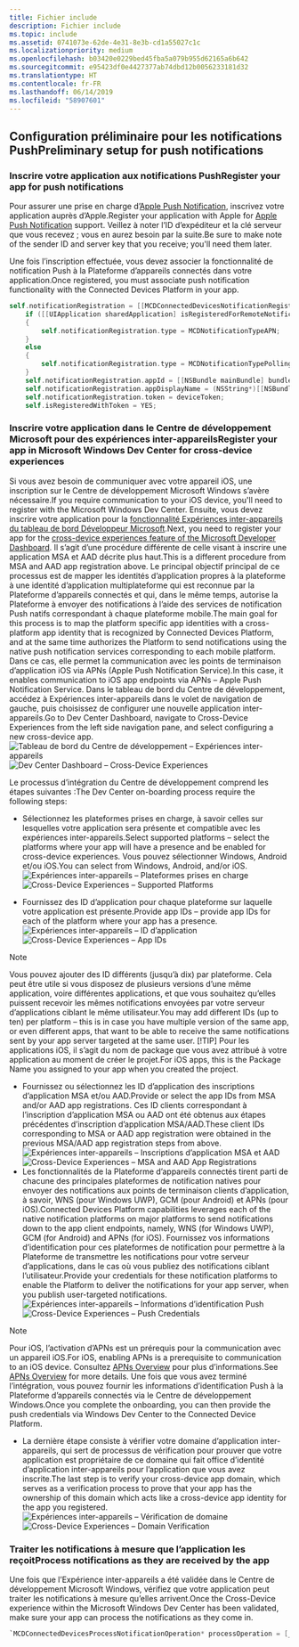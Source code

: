 ```yaml
---
title: Fichier include
description: Fichier include
ms.topic: include
ms.assetid: 0741073e-62de-4e31-8e3b-cd1a55027c1c
ms.localizationpriority: medium
ms.openlocfilehash: b03420e0229bed45fba5a079b955d62165a6b642
ms.sourcegitcommit: e95423df0e4427377ab74dbd12b0056233181d32
ms.translationtype: HT
ms.contentlocale: fr-FR
ms.lasthandoff: 06/14/2019
ms.locfileid: "58907601"
---
```

## <a name="preliminary-setup-for-push-notifications"></a><span data-ttu-id="015ce-103">Configuration préliminaire pour les notifications Push</span><span class="sxs-lookup"><span data-stu-id="015ce-103">Preliminary setup for push notifications</span></span>

### <a name="register-your-app-for-push-notifications"></a><span data-ttu-id="015ce-104">Inscrire votre application aux notifications Push</span><span class="sxs-lookup"><span data-stu-id="015ce-104">Register your app for push notifications</span></span>

<span data-ttu-id="015ce-105">Pour assurer une prise en charge d’[Apple Push Notification](https://developer.apple.com/notifications/), inscrivez votre application auprès d’Apple.</span><span class="sxs-lookup"><span data-stu-id="015ce-105">Register your application with Apple for [Apple Push Notification](https://developer.apple.com/notifications/) support.</span></span> <span data-ttu-id="015ce-106">Veillez à noter l’ID d’expéditeur et la clé serveur que vous recevez ; vous en aurez besoin par la suite.</span><span class="sxs-lookup"><span data-stu-id="015ce-106">Be sure to make note of the sender ID and server key that you receive; you'll need them later.</span></span> 

<span data-ttu-id="015ce-107">Une fois l’inscription effectuée, vous devez associer la fonctionnalité de notification Push à la Plateforme d’appareils connectés dans votre application.</span><span class="sxs-lookup"><span data-stu-id="015ce-107">Once registered, you must associate push notification functionality with the Connected Devices Platform in your app.</span></span>

```ObjectiveC
self.notificationRegistration = [[MCDConnectedDevicesNotificationRegistration alloc] init];
    if ([[UIApplication sharedApplication] isRegisteredForRemoteNotifications])
    {
        self.notificationRegistration.type = MCDNotificationTypeAPN;
    }
    else
    {
        self.notificationRegistration.type = MCDNotificationTypePolling;
    }
    self.notificationRegistration.appId = [[NSBundle mainBundle] bundleIdentifier];
    self.notificationRegistration.appDisplayName = (NSString*)[[NSBundle mainBundle] objectForInfoDictionaryKey:@"CFBundleDisplayName"];
    self.notificationRegistration.token = deviceToken;
    self.isRegisteredWithToken = YES;
```

### <a name="register-your-app-in-microsoft-windows-dev-center-for-cross-device-experiences"></a><span data-ttu-id="015ce-108">Inscrire votre application dans le Centre de développement Microsoft pour des expériences inter-appareils</span><span class="sxs-lookup"><span data-stu-id="015ce-108">Register your app in Microsoft Windows Dev Center for cross-device experiences</span></span>
<span data-ttu-id="015ce-109">Si vous avez besoin de communiquer avec votre appareil iOS, une inscription sur le Centre de développement Microsoft Windows s’avère nécessaire.</span><span class="sxs-lookup"><span data-stu-id="015ce-109">If you require communication to your iOS device, you'll need to register with the Microsoft Windows Dev Center.</span></span>  <span data-ttu-id="015ce-110">Ensuite, vous devez inscrire votre application pour la [fonctionnalité Expériences inter-appareils du tableau de bord Développeur Microsoft](https://developer.microsoft.com/dashboard/crossplatform/web).</span><span class="sxs-lookup"><span data-stu-id="015ce-110">Next, you need to register your app for the [cross-device experiences feature of the Microsoft Developer Dashboard](https://developer.microsoft.com/dashboard/crossplatform/web).</span></span> <span data-ttu-id="015ce-111">Il s’agit d’une procédure différente de celle visant à inscrire une application MSA et AAD décrite plus haut.</span><span class="sxs-lookup"><span data-stu-id="015ce-111">This is a different procedure from MSA and AAD app registration above.</span></span> <span data-ttu-id="015ce-112">Le principal objectif principal de ce processus est de mapper les identités d’application propres à la plateforme à une identité d’application multiplateforme qui est reconnue par la Plateforme d’appareils connectés et qui, dans le même temps, autorise la Plateforme à envoyer des notifications à l’aide des services de notification Push natifs correspondant à chaque plateforme mobile.</span><span class="sxs-lookup"><span data-stu-id="015ce-112">The main goal for this process is to map the platform specific app identities with a cross-platform app identity that is recognized by Connected Devices Platform, and at the same time authorizes the Platform to send notifications using the native push notification services corresponding to each mobile platform.</span></span> <span data-ttu-id="015ce-113">Dans ce cas, elle permet la communication avec les points de terminaison d’application iOS via APNs (Apple Push Notification Service).</span><span class="sxs-lookup"><span data-stu-id="015ce-113">In this case, it enables communication to iOS app endpoints via APNs – Apple Push Notification Service.</span></span> <span data-ttu-id="015ce-114">Dans le tableau de bord du Centre de développement, accédez à Expériences inter-appareils dans le volet de navigation de gauche, puis choisissez de configurer une nouvelle application inter-appareils.</span><span class="sxs-lookup"><span data-stu-id="015ce-114">Go to Dev Center Dashboard, navigate to Cross-Device Experiences from the left side navigation pane, and select configuring a new cross-device app.</span></span>
<span data-ttu-id="015ce-115">![Tableau de bord du Centre de développement – Expériences inter-appareils](../../notifications/media/dev_center_portal/dev_center_portal_1_overview.png)</span><span class="sxs-lookup"><span data-stu-id="015ce-115">![Dev Center Dashboard – Cross-Device Experiences](../../notifications/media/dev_center_portal/dev_center_portal_1_overview.png)</span></span>

<span data-ttu-id="015ce-116">Le processus d’intégration du Centre de développement comprend les étapes suivantes :</span><span class="sxs-lookup"><span data-stu-id="015ce-116">The Dev Center on-boarding process require the following steps:</span></span>
* <span data-ttu-id="015ce-117">Sélectionnez les plateformes prises en charge, à savoir celles sur lesquelles votre application sera présente et compatible avec les expériences inter-appareils.</span><span class="sxs-lookup"><span data-stu-id="015ce-117">Select supported platforms – select the platforms where your app will have a presence and be enabled for cross-device experiences.</span></span> <span data-ttu-id="015ce-118">Vous pouvez sélectionner Windows, Android et/ou iOS.</span><span class="sxs-lookup"><span data-stu-id="015ce-118">You can select from Windows, Android, and/or iOS.</span></span>
<span data-ttu-id="015ce-119">![Expériences inter-appareils – Plateformes prises en charge](../../notifications/media/dev_center_portal/dev_center_portal_2_supported_platforms.png)</span><span class="sxs-lookup"><span data-stu-id="015ce-119">![Cross-Device Experiences – Supported Platforms](../../notifications/media/dev_center_portal/dev_center_portal_2_supported_platforms.png)</span></span>

* <span data-ttu-id="015ce-120">Fournissez des ID d’application pour chaque plateforme sur laquelle votre application est présente.</span><span class="sxs-lookup"><span data-stu-id="015ce-120">Provide app IDs – provide app IDs for each of the platform where your app has a presence.</span></span>
<span data-ttu-id="015ce-121">![Expériences inter-appareils – ID d’application](../../notifications/media/dev_center_portal/dev_center_portal_3_app_ids.png)</span><span class="sxs-lookup"><span data-stu-id="015ce-121">![Cross-Device Experiences – App IDs](../../notifications/media/dev_center_portal/dev_center_portal_3_app_ids.png)</span></span>
> [!NOTE]
> <span data-ttu-id="015ce-122">Vous pouvez ajouter des ID différents (jusqu’à dix) par plateforme. Cela peut être utile si vous disposez de plusieurs versions d’une même application, voire différentes applications, et que vous souhaitez qu’elles puissent recevoir les mêmes notifications envoyées par votre serveur d’applications ciblant le même utilisateur.</span><span class="sxs-lookup"><span data-stu-id="015ce-122">You may add different IDs (up to ten) per platform – this is in case you have multiple version of the same app, or even different apps, that want to be able to receive the same notifications sent by your app server targeted at the same user.</span></span> 
> [!TIP] 
> <span data-ttu-id="015ce-123">Pour les applications iOS, il s’agit du nom de package que vous avez attribué à votre application au moment de créer le projet.</span><span class="sxs-lookup"><span data-stu-id="015ce-123">For iOS apps, this is the Package Name you assigned to your app when you created the project.</span></span> 

* <span data-ttu-id="015ce-124">Fournissez ou sélectionnez les ID d’application des inscriptions d’application MSA et/ou AAD.</span><span class="sxs-lookup"><span data-stu-id="015ce-124">Provide or select the app IDs from MSA and/or AAD app registrations.</span></span> <span data-ttu-id="015ce-125">Ces ID clients correspondant à l’inscription d’application MSA ou AAD ont été obtenus aux étapes précédentes d’inscription d’application MSA/AAD.</span><span class="sxs-lookup"><span data-stu-id="015ce-125">These client IDs corresponding to MSA or AAD app registration were obtained in the previous MSA/AAD app registration steps from above.</span></span>
<span data-ttu-id="015ce-126">![Expériences inter-appareils – Inscriptions d’application MSA et AAD](../../notifications/media/dev_center_portal/dev_center_portal_4_msa_aad_connections.png)</span><span class="sxs-lookup"><span data-stu-id="015ce-126">![Cross-Device Experiences – MSA and AAD App Registrations](../../notifications/media/dev_center_portal/dev_center_portal_4_msa_aad_connections.png)</span></span>
* <span data-ttu-id="015ce-127">Les fonctionnalités de la Plateforme d’appareils connectés tirent parti de chacune des principales plateformes de notification natives pour envoyer des notifications aux points de terminaison clients d’application, à savoir, WNS (pour Windows UWP), GCM (pour Android) et APNs (pour iOS).</span><span class="sxs-lookup"><span data-stu-id="015ce-127">Connected Devices Platform capabilities leverages each of the native notification platforms on major platforms to send notifications down to the app client endpoints, namely, WNS (for Windows UWP), GCM (for Android) and APNs (for iOS).</span></span> <span data-ttu-id="015ce-128">Fournissez vos informations d’identification pour ces plateformes de notification pour permettre à la Plateforme de transmettre les notifications pour votre serveur d’applications, dans le cas où vous publiez des notifications ciblant l’utilisateur.</span><span class="sxs-lookup"><span data-stu-id="015ce-128">Provide your credentials for these notification platforms to enable the Platform to deliver the notifications for your app server, when you publish user-targeted notifications.</span></span> 
<span data-ttu-id="015ce-129">![Expériences inter-appareils – Informations d’identification Push](../../notifications/media/dev_center_portal/dev_center_portal_5_push_credentials.png)</span><span class="sxs-lookup"><span data-stu-id="015ce-129">![Cross-Device Experiences – Push Credentials](../../notifications/media/dev_center_portal/dev_center_portal_5_push_credentials.png)</span></span>
> [!NOTE] 
> <span data-ttu-id="015ce-130">Pour iOS, l’activation d’APNs est un prérequis pour la communication avec un appareil iOS.</span><span class="sxs-lookup"><span data-stu-id="015ce-130">For iOS, enabling APNs is a prerequisite to communication to an iOS device.</span></span> <span data-ttu-id="015ce-131">Consultez [APNs Overview](https://developer.apple.com/library/archive/documentation/NetworkingInternet/Conceptual/RemoteNotificationsPG/APNSOverview.html#//apple_ref/doc/uid/TP40008194-CH8-SW1) pour plus d’informations.</span><span class="sxs-lookup"><span data-stu-id="015ce-131">See [APNs Overview](https://developer.apple.com/library/archive/documentation/NetworkingInternet/Conceptual/RemoteNotificationsPG/APNSOverview.html#//apple_ref/doc/uid/TP40008194-CH8-SW1) for more details.</span></span> <span data-ttu-id="015ce-132">Une fois que vous avez terminé l’intégration, vous pouvez fournir les informations d’identification Push à la Plateforme d’appareils connectés via le Centre de développement Windows.</span><span class="sxs-lookup"><span data-stu-id="015ce-132">Once you complete the onboarding, you can then provide the push credentials via Windows Dev Center to the Connected Device Platform.</span></span> 
* <span data-ttu-id="015ce-133">La dernière étape consiste à vérifier votre domaine d’application inter-appareils, qui sert de processus de vérification pour prouver que votre application est propriétaire de ce domaine qui fait office d’identité d’application inter-appareils pour l’application que vous avez inscrite.</span><span class="sxs-lookup"><span data-stu-id="015ce-133">The last step is to verify your cross-device app domain, which serves as a verification process to prove that your app has the ownership of this domain which acts like a cross-device app identity for the app you registered.</span></span>
<span data-ttu-id="015ce-134">![Expériences inter-appareils – Vérification de domaine](../../notifications/media/dev_center_portal/dev_center_portal_6_domain_verification.png)</span><span class="sxs-lookup"><span data-stu-id="015ce-134">![Cross-Device Experiences – Domain Verification](../../notifications/media/dev_center_portal/dev_center_portal_6_domain_verification.png)</span></span>

### <a name="process-notifications-as-they-are-received-by-the-app"></a><span data-ttu-id="015ce-135">Traiter les notifications à mesure que l’application les reçoit</span><span class="sxs-lookup"><span data-stu-id="015ce-135">Process notifications as they are received by the app</span></span>

<span data-ttu-id="015ce-136">Une fois que l’Expérience inter-appareils a été validée dans le Centre de développement Microsoft Windows, vérifiez que votre application peut traiter les notifications à mesure qu’elles arrivent.</span><span class="sxs-lookup"><span data-stu-id="015ce-136">Once the Cross-Device experience within the Microsoft Windows Dev Center has been validated, make sure your app can process the notifications as they come in.</span></span> 

```ObjectiveC
`MCDConnectedDevicesProcessNotificationOperation* processOperation = [_platformManager.platform processNotification:notificationInfo];`
```